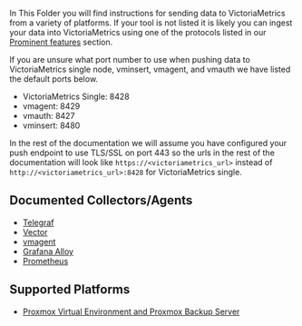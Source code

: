 In This Folder you will find instructions for sending data to VictoriaMetrics from a variety of platforms.
If your tool is not listed it is likely you can ingest your data into VictoriaMetrics using one of the protocols listed in our [Prominent features](https://docs.victoriametrics.com/victoriametrics/single-node-version/#prominent-features) section.

If you are unsure what port number to use when pushing data to VictoriaMetrics single node, vminsert, vmagent, and vmauth we have listed the default ports below.

- VictoriaMetrics Single: 8428
- vmagent: 8429
- vmauth: 8427
- vminsert: 8480

In the rest of the documentation we will assume you have configured your push endpoint to use TLS/SSL on port 443 so the urls in the rest of the documentation will look like `https://<victoriametrics_url>` instead of `http://<victoriametrics_url>:8428` for VictoriaMetrics single.

## Documented Collectors/Agents


- [Telegraf](https://docs.victoriametrics.com/victoriametrics/data-ingestion/telegraf/)
- [Vector](https://docs.victoriametrics.com/victoriametrics/data-ingestion/vector/)
- [vmagent](https://docs.victoriametrics.com/victoriametrics/data-ingestion/vmagent/)
- [Grafana Alloy](https://docs.victoriametrics.com/victoriametrics/data-ingestion/alloy/)
- [Prometheus](https://docs.victoriametrics.com/victoriametrics/data-ingestion/prometheus/)


## Supported Platforms

- [Proxmox Virtual Environment and Proxmox Backup Server](https://docs.victoriametrics.com/victoriametrics/data-ingestion/proxmox/)

